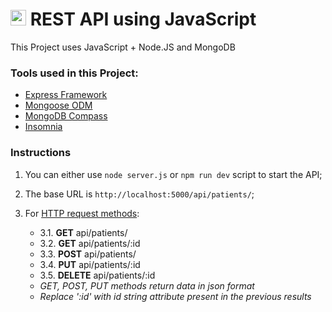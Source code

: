 # <img src="https://upload.wikimedia.org/wikipedia/commons/thumb/9/99/Unofficial_JavaScript_logo_2.svg/512px-Unofficial_JavaScript_logo_2.svg.png" height="25" weight="25"> REST API using JavaScript

This Project uses JavaScript + Node.JS and MongoDB

### Tools used in this Project:

- [Express Framework](https://expressjs.com/en/guide/routing.html)
- [Mongoose ODM](https://mongoosejs.com/docs/guide.html)
- [MongoDB Compass](https://docs.mongodb.com/compass/current/)
- [Insomnia](https://support.insomnia.rest/category/19-using-insomnia)

### Instructions

1. You can either use `node server.js` or `npm run dev` script to start the API;
2. The base URL is `http://localhost:5000/api/patients/`;
3. For [HTTP request methods](https://developer.mozilla.org/en-US/docs/Web/HTTP/Methods):

   - 3.1. **GET** api/patients/
   - 3.2. **GET** api/patients/:id
   - 3.3. **POST** api/patients/
   - 3.4. **PUT** api/patients/:id
   - 3.5. **DELETE** api/patients/:id

   * _GET, POST, PUT methods return data in json format_
   * _Replace ':id' with id string attribute present in the previous results_
